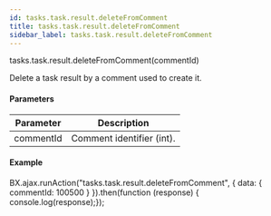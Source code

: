 ```yaml
---
id: tasks.task.result.deleteFromComment
title: tasks.task.result.deleteFromComment
sidebar_label: tasks.task.result.deleteFromComment
---
```

tasks.task.result.deleteFromComment(commentId)

Delete a task result by a comment used to create it.

#### Parameters

| Parameter | Description |
| --- | --- |
| commentId | Comment identifier (int). |

#### Example

BX.ajax.runAction("tasks.task.result.deleteFromComment", {
   data: {
      commentId: 100500
  }
}).then(function (response) { console.log(response);});